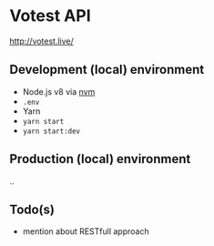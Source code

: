 # Votest API

http://votest.live/

## Development (local) environment

- Node.js v8 via [nvm](https://github.com/creationix/nvm)
- `.env`
- Yarn
- `yarn start`
- `yarn start:dev`

## Production (local) environment

..

## Todo(s)
- mention about RESTfull approach

